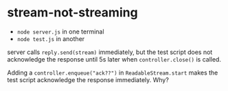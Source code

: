 # stream-not-streaming

- `node server.js` in one terminal
- `node test.js` in another

server calls `reply.send(stream)` immediately, but the test script
does not acknowledge the response until 5s later when
`controller.close()` is called.

Adding a `controller.enqueue("ack??")` in `ReadableStream.start`
makes the test script acknowledge the response immediately. Why?